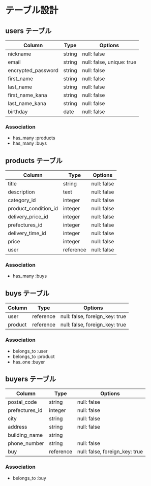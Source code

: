 # テーブル設計

## users テーブル

| Column             | Type   | Options                   |
| ------------------ | ------ | ------------------------- |
| nickname           | string | null: false               |
| email              | string | null: false, unique: true |
| encrypted_password | string | null: false               |
| first_name         | string | null: false               |
| last_name          | string | null: false               |
| first_name_kana    | string | null: false               |
| last_name_kana     | string | null: false               |
| birthday           | date   | null: false               |

### Association
- has_many :products
- has_many :buys

## products テーブル

| Column              | Type    | Options     |
| ------------------- | ------- | ----------- |
| title               | string  | null: false |
| description         | text    | null: false |
| category_id         | integer | null: false |
| product_condition_id| integer | null: false |
| delivery_price_id   | integer | null: false |
| prefectures_id      | integer | null: false |
| delivery_time_id    | integer | null: false |
| price               | integer | null: false |
| user                |reference| null: false |

### Association

- has_many :buys

## buys テーブル

| Column      | Type    | Options                         |
| ----------- | ------- | ------------------------------- |
| user        |reference| null: false, foreign_key: true  |
| product     |reference| null: false, foreign_key: true  |

### Association

- belongs_to :user
- belongs_to :product
- has_one :buyer

## buyers テーブル
| Column         | Type    | Options                         |
| -------------- | ------- | ------------------------------- |
| postal_code    | string  | null: false                     |
| prefectures_id | integer | null: false                     |
| city           | string  | null: false                     |
| address        | string  | null: false                     |
| building_name  | string  |                                 |
| phone_number   | string  | null: false                     |
| buy            |reference| null: false, foreign_key: true  |

### Association

- belongs_to :buy

